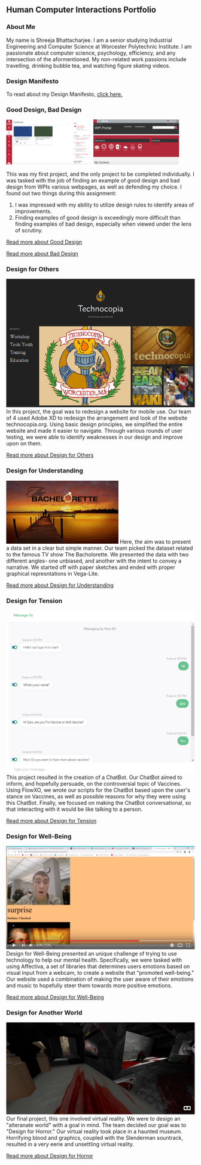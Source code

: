 ## Human Computer Interactions Portfolio

### About Me

My name is Shreeja Bhattacharjee. I am a senior studying Industrial Engineering and Computer Science at Worcester Polytechnic Institute. I am passionate about computer science, psychology, efficiency, and any intersection of the aformentioned. My non-related work passions include travelling, drinking bubble tea, and watching figure skating videos. 


### Design Manifesto

To read about my Design Manifesto, [click here.](https://medium.com/@bhattacharjee.shreeja_7950/design-manifesto-cd1d3741dc89)


### Good Design, Bad Design
<p float="center">
  <img src = "/gooddesign.png" width = "229" />
  <img src = "/baddesign.png" width = "229" />
</p>

This was my first project, and the only project to be completed individually. I was tasked with the job of finding an example of good design and bad design from WPIs various webpages, as well as defending my choice. I found out two things during this assignment: 
1) I was impressed with my ability to utilize design rules to identify areas of improvements.
2) Finding examples of good design is exceedingly more difficult than finding examples of bad design, especially when viewed under the lens of scrutiny.

[Read more about Good Design](https://medium.com/@bhattacharjee.shreeja_7950/good-design-ce34e416f48e)

[Read more about Bad Design](https://medium.com/@bhattacharjee.shreeja_7950/bad-design-f87e80ddecef)


### Design for Others
<img src = "/technocopia.png">
In this project, the goal was to redesign a website for mobile use. Our team of 4 used Adobe XD to redesign the arrangement and look of the website technocopia.org. Using basic design principles, we simplified the entire website and made it easier to navigate. Through various rounds of user testing, we were able to identify weaknesses in our design and improve upon on them.

[Read more about Design for Others](https://medium.com/@jiangpercy/group-19-design-reflection-28ed3236d0a6)


### Design for Understanding
<img src = "/bachelor.jpg">
Here, the aim was to present a data set in a clear but simple manner. Our team picked the dataset related to the famous TV show The Bacholorette. We presented the data with two different angles- one unbiased, and another with the intent to convey a narrative. We started off with paper sketches and ended with proper graphical represntations in Vega-Lite.


[Read more about Design for Understanding](https://medium.com/@bhattacharjee.shreeja_7950/design-for-understanding-81de5fd6c5a8)


### Design for Tension
<img src = "/flowphoto.png">
This project resulted in the creation of a ChatBot. Our ChatBot aimed to inform, and hopefully persuade, on the controversial topic of Vaccines. Using FlowXO, we wrote our scripts for the ChatBot based upon the user's stance on Vaccines, as well as possible reasons for why they were using this ChatBot. Finally, we focused on making the ChatBot conversational, so that interacting with it would be like talking to a person.

[Read more about Design for Tension](https://medium.com/@bhattacharjee.shreeja_7950/design-for-tension-b77fec66feca)


### Design for Well-Being
<img src = "/surprise.png">
Design for Well-Being presented an unique challenge of trying to use technology to help our mental health. Specifically, we were tasked with using Affectiva, a set of libraries that determines users emotions based on visual input from a webcam, to create a website that "promoted well-being." Our website used a combination of making the user aware of their emotions and music to hopefully steer them towards more positive emotions.

[Read more about Design for Well-Being](https://medium.com/@bhattacharjee.shreeja_7950/design-for-well-being-4064d31ba535)


### Design for Another World
<img src = "/horror.PNG">
Our final project, this one involved virtual reality. We were to design an "alteranate world" with a goal in mind. The team decided our goal was to "Design for Horror." Our virtual reality took place in a haunted museum. Horrifying blood and graphics, coupled with the Slenderman sountrack, resulted in a very eerie and unsettling virtual reality.

[Read more about Design for Horror](https://medium.com/@kendog95/design-for-another-world-af091294189d)


